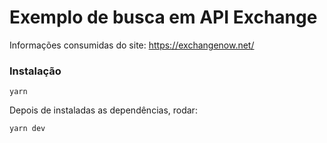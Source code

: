 # Exemplo de busca em API Exchange
Informações consumidas do site: https://exchangenow.net/

### Instalação
```
yarn
````

Depois de instaladas as dependências, rodar:
```
yarn dev
```
